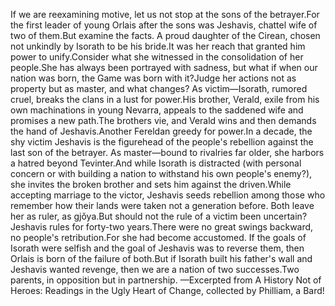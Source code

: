 If we are reexamining motive, let us not stop at the sons of the betrayer.For the first leader of young Orlais after the sons was Jeshavis, chattel wife of two of them.But examine the facts.
A proud daughter of the Cirean, chosen not unkindly by Isorath to be his bride.It was her reach that granted him power to unify.Consider what she witnessed in the consolidation of her people.She has always been portrayed with sadness, but what if when our nation was born, the Game was born with it?Judge her actions not as property but as master, and what changes?
As victim—Isorath, rumored cruel, breaks the clans in a lust for power.His brother, Verald, exile from his own machinations in young Nevarra, appeals to the saddened wife and promises a new path.The brothers vie, and Verald wins and then demands the hand of Jeshavis.Another Fereldan greedy for power.In a decade, the shy victim Jeshavis is the figurehead of the people's rebellion against the last son of the betrayer.
As master—bound to rivalries far older, she harbors a hatred beyond Tevinter.And while Isorath is distracted (with personal concern or with building a nation to withstand his own people's enemy?), she invites the broken brother and sets him against the driven.While accepting marriage to the victor, Jeshavis seeds rebellion among those who remember how their lands were taken not a generation before.
Both leave her as ruler, as gjǒya.But should not the rule of a victim been uncertain?Jeshavis rules for forty-two years.There were no great swings backward, no people's retribution.For she had become accustomed.
If the goals of Isorath were selfish and the goal of Jeshavis was to reverse them, then Orlais is born of the failure of both.But if Isorath built his father's wall and Jeshavis wanted revenge, then we are a nation of two successes.Two parents, in opposition but in partnership.
—Excerpted from A History Not of Heroes: Readings in the Ugly Heart of Change, collected by Philliam, a Bard!